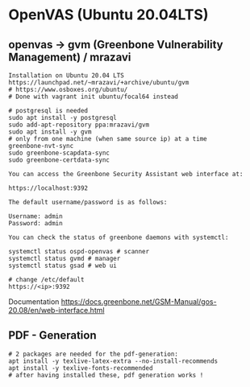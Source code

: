 #  OpenVAS (Ubuntu 20.04LTS)

## openvas -> gvm (Greenbone Vulnerability Management) / mrazavi 

```
Installation on Ubuntu 20.04 LTS
https://launchpad.net/~mrazavi/+archive/ubuntu/gvm
# https://www.osboxes.org/ubuntu/
# Done with vagrant init ubuntu/focal64 instead 

# postgresql is needed
sudo apt install -y postgresql 
sudo add-apt-repository ppa:mrazavi/gvm
sudo apt install -y gvm
# only from one machine (when same source ip) at a time 
greenbone-nvt-sync
sudo greenbone-scapdata-sync
sudo greenbone-certdata-sync

You can access the Greenbone Security Assistant web interface at:

https://localhost:9392

The default username/password is as follows:

Username: admin
Password: admin

You can check the status of greenbone daemons with systemctl:

systemctl status ospd-openvas # scanner
systemctl status gvmd # manager
systemctl status gsad # web ui

# change /etc/default 
https://<ip>:9392

```

Documentation 
https://docs.greenbone.net/GSM-Manual/gos-20.08/en/web-interface.html

## PDF - Generation 

```
# 2 packages are needed for the pdf-generation:
apt install -y texlive-latex-extra --no-install-recommends
apt install -y texlive-fonts-recommended
# after having installed these, pdf generation works ! 

```

